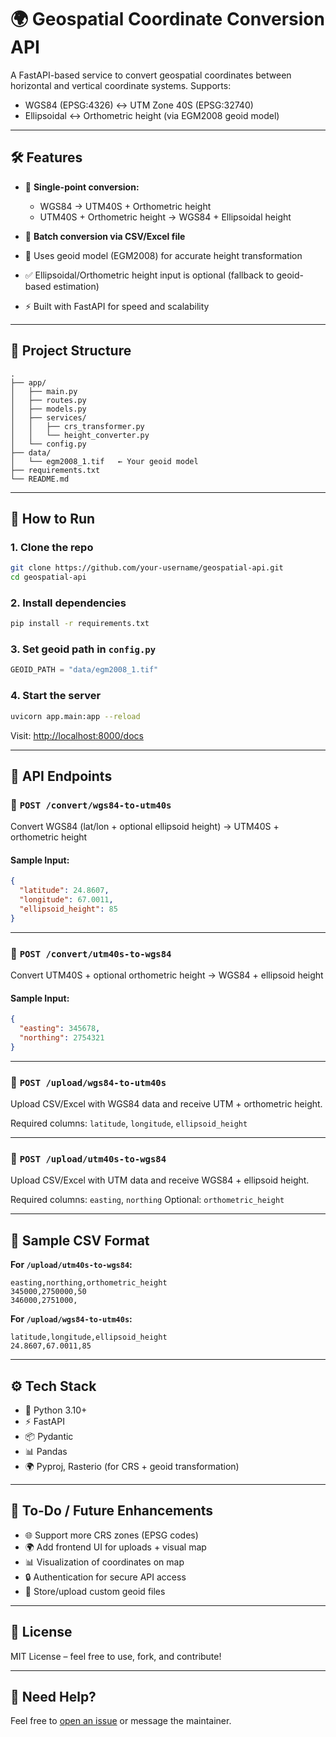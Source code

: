 # 🌍 Geospatial Coordinate Conversion API

A FastAPI-based service to convert geospatial coordinates between horizontal and vertical coordinate systems. Supports:

* WGS84 (EPSG:4326) ↔ UTM Zone 40S (EPSG:32740)
* Ellipsoidal ↔ Orthometric height (via EGM2008 geoid model)

---

## 🛠️ Features

* 🔁 **Single-point conversion:**

  * WGS84 → UTM40S + Orthometric height
  * UTM40S + Orthometric height → WGS84 + Ellipsoidal height
* 📅 **Batch conversion via CSV/Excel file**
* 📏 Uses geoid model (EGM2008) for accurate height transformation
* ✅ Ellipsoidal/Orthometric height input is optional (fallback to geoid-based estimation)
* ⚡ Built with FastAPI for speed and scalability

---

## 📂 Project Structure

```
.
├── app/
│   ├── main.py
│   ├── routes.py
│   ├── models.py
│   ├── services/
│   │   ├── crs_transformer.py
│   │   └── height_converter.py
│   └── config.py
├── data/
│   └── egm2008_1.tif   ← Your geoid model
├── requirements.txt
└── README.md
```

---

## 🚀 How to Run

### 1. Clone the repo

```bash
git clone https://github.com/your-username/geospatial-api.git
cd geospatial-api
```

### 2. Install dependencies

```bash
pip install -r requirements.txt
```

### 3. Set geoid path in `config.py`

```python
GEOID_PATH = "data/egm2008_1.tif"
```

### 4. Start the server

```bash
uvicorn app.main:app --reload
```

Visit: [http://localhost:8000/docs](http://localhost:8000/docs)

---

## 📢 API Endpoints

### 🔹 `POST /convert/wgs84-to-utm40s`

Convert WGS84 (lat/lon + optional ellipsoid height) → UTM40S + orthometric height

#### Sample Input:

```json
{
  "latitude": 24.8607,
  "longitude": 67.0011,
  "ellipsoid_height": 85
}
```

---

### 🔹 `POST /convert/utm40s-to-wgs84`

Convert UTM40S + optional orthometric height → WGS84 + ellipsoid height

#### Sample Input:

```json
{
  "easting": 345678,
  "northing": 2754321
}
```

---

### 🔹 `POST /upload/wgs84-to-utm40s`

Upload CSV/Excel with WGS84 data and receive UTM + orthometric height.

Required columns: `latitude`, `longitude`, `ellipsoid_height`

---

### 🔹 `POST /upload/utm40s-to-wgs84`

Upload CSV/Excel with UTM data and receive WGS84 + ellipsoid height.

Required columns: `easting`, `northing`
Optional: `orthometric_height`

---

## 📁 Sample CSV Format

**For `/upload/utm40s-to-wgs84`:**

```csv
easting,northing,orthometric_height
345000,2750000,50
346000,2751000,
```

**For `/upload/wgs84-to-utm40s`:**

```csv
latitude,longitude,ellipsoid_height
24.8607,67.0011,85
```

---

## ⚙️ Tech Stack

* 🐍 Python 3.10+
* ⚡ FastAPI
* 📦 Pydantic
* 📊 Pandas
* 🌍 Pyproj, Rasterio (for CRS + geoid transformation)

---

## 📌 To-Do / Future Enhancements

* 🌐 Support more CRS zones (EPSG codes)
* 🌍 Add frontend UI for uploads + visual map
* 📊 Visualization of coordinates on map
* 🔒 Authentication for secure API access
* 📅 Store/upload custom geoid files

---

## 📃 License

MIT License – feel free to use, fork, and contribute!

---

## 🤛 Need Help?

Feel free to [open an issue](https://github.com/twaheedgj/i/issues) or message the maintainer.
